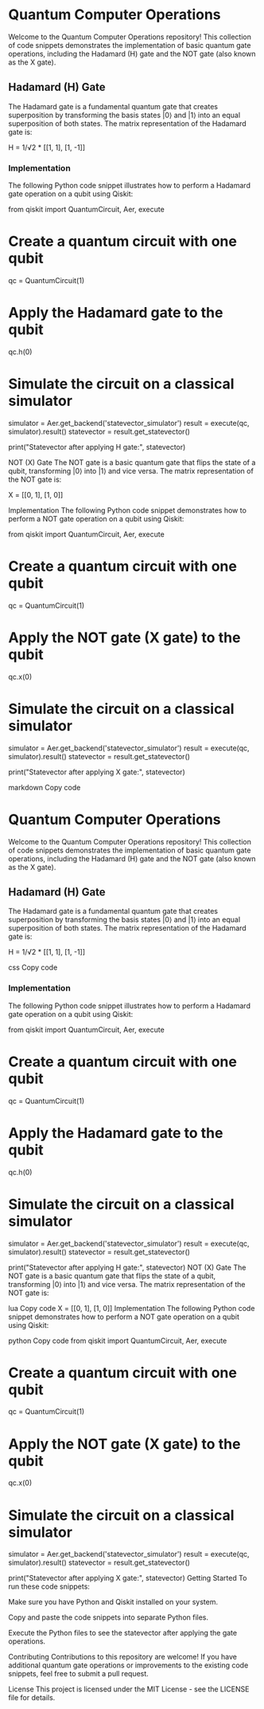 # Quantum Computer Operations

Welcome to the Quantum Computer Operations repository! This collection of code snippets demonstrates the implementation of basic quantum gate operations, including the Hadamard (H) gate and the NOT gate (also known as the X gate).

## Hadamard (H) Gate

The Hadamard gate is a fundamental quantum gate that creates superposition by transforming the basis states |0⟩ and |1⟩ into an equal superposition of both states. The matrix representation of the Hadamard gate is:

H = 1/√2 * [[1, 1], [1, -1]]


### Implementation

The following Python code snippet illustrates how to perform a Hadamard gate operation on a qubit using Qiskit:

from qiskit import QuantumCircuit, Aer, execute

# Create a quantum circuit with one qubit
qc = QuantumCircuit(1)

# Apply the Hadamard gate to the qubit
qc.h(0)

# Simulate the circuit on a classical simulator
simulator = Aer.get_backend('statevector_simulator')
result = execute(qc, simulator).result()
statevector = result.get_statevector()

print("Statevector after applying H gate:", statevector)


NOT (X) Gate
The NOT gate is a basic quantum gate that flips the state of a qubit, transforming |0⟩ into |1⟩ and vice versa. The matrix representation of the NOT gate is:

X = [[0, 1], [1, 0]]



Implementation
The following Python code snippet demonstrates how to perform a NOT gate operation on a qubit using Qiskit:


from qiskit import QuantumCircuit, Aer, execute

# Create a quantum circuit with one qubit
qc = QuantumCircuit(1)

# Apply the NOT gate (X gate) to the qubit
qc.x(0)

# Simulate the circuit on a classical simulator
simulator = Aer.get_backend('statevector_simulator')
result = execute(qc, simulator).result()
statevector = result.get_statevector()

print("Statevector after applying X gate:", statevector)


markdown
Copy code
# Quantum Computer Operations

Welcome to the Quantum Computer Operations repository! This collection of code snippets demonstrates the implementation of basic quantum gate operations, including the Hadamard (H) gate and the NOT gate (also known as the X gate).

## Hadamard (H) Gate

The Hadamard gate is a fundamental quantum gate that creates superposition by transforming the basis states |0⟩ and |1⟩ into an equal superposition of both states. The matrix representation of the Hadamard gate is:

H = 1/√2 * [[1, 1], [1, -1]]

css
Copy code

### Implementation

The following Python code snippet illustrates how to perform a Hadamard gate operation on a qubit using Qiskit:

from qiskit import QuantumCircuit, Aer, execute

# Create a quantum circuit with one qubit
qc = QuantumCircuit(1)

# Apply the Hadamard gate to the qubit
qc.h(0)

# Simulate the circuit on a classical simulator
simulator = Aer.get_backend('statevector_simulator')
result = execute(qc, simulator).result()
statevector = result.get_statevector()

print("Statevector after applying H gate:", statevector)
NOT (X) Gate
The NOT gate is a basic quantum gate that flips the state of a qubit, transforming |0⟩ into |1⟩ and vice versa. The matrix representation of the NOT gate is:

lua
Copy code
X = [[0, 1], [1, 0]]
Implementation
The following Python code snippet demonstrates how to perform a NOT gate operation on a qubit using Qiskit:

python
Copy code
from qiskit import QuantumCircuit, Aer, execute

# Create a quantum circuit with one qubit
qc = QuantumCircuit(1)

# Apply the NOT gate (X gate) to the qubit
qc.x(0)

# Simulate the circuit on a classical simulator
simulator = Aer.get_backend('statevector_simulator')
result = execute(qc, simulator).result()
statevector = result.get_statevector()

print("Statevector after applying X gate:", statevector)
Getting Started
To run these code snippets:

Make sure you have Python and Qiskit installed on your system.

Copy and paste the code snippets into separate Python files.

Execute the Python files to see the statevector after applying the gate operations.

Contributing
Contributions to this repository are welcome! If you have additional quantum gate operations or improvements to the existing code snippets, feel free to submit a pull request.

License
This project is licensed under the MIT License - see the LICENSE file for details.
